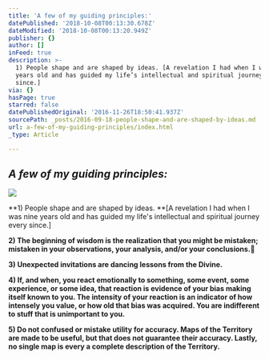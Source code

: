 ```yaml
---
title: 'A few of my guiding principles:'
datePublished: '2018-10-08T00:13:30.678Z'
dateModified: '2018-10-08T00:13:20.949Z'
publisher: {}
author: []
inFeed: true
description: >-
  1) People shape and are shaped by ideas. [A revelation I had when I was nine
  years old and has guided my life’s intellectual and spiritual journey every
  since.]
via: {}
hasPage: true
starred: false
datePublishedOriginal: '2016-11-26T18:50:41.937Z'
sourcePath: _posts/2016-09-18-people-shape-and-are-shaped-by-ideas.md
url: a-few-of-my-guiding-principles/index.html
_type: Article

---
```

## _A few of my guiding principles:_
![](https://the-grid-user-content.s3-us-west-2.amazonaws.com/81d44144-37ec-44a9-be95-280a54800d77.jpg)

**1) People shape and are shaped by ideas. **\[A revelation I had when I was nine years old and has guided my life's intellectual and spiritual journey every since.\]

**2) The beginning of wisdom is the realization that you might be mistaken; mistaken in your observations, your analysis, and/or your conclusions.**

**3) Unexpected invitations are dancing lessons from the Divine.**

**4) If, and when, you react emotionally to something, some event, some experience, or some idea, that reaction is evidence of your bias making itself known to you. The intensity of your reaction is an indicator of how intensely you value, or how old that bias was acquired. You are indifferent to stuff that is unimportant to you.**

**5) Do not confused or mistake utility for accuracy. Maps of the Territory are made to be useful, but that does not guarantee their accuracy. Lastly, no single map is every a complete description of the Territory.**